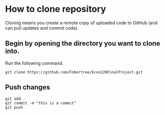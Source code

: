 # How to clone repository

Cloning means you create a remote copy of uploaded code to GitHub (and can pull updates and commit code).

## Begin by opening the directory you want to clone into.

Run the following command.

```
git clone https://github.com/Fobertree/Econ220FinalProject.git
```

## Push changes
```
git add .
git commit -m "this is a commit"
git push
```
